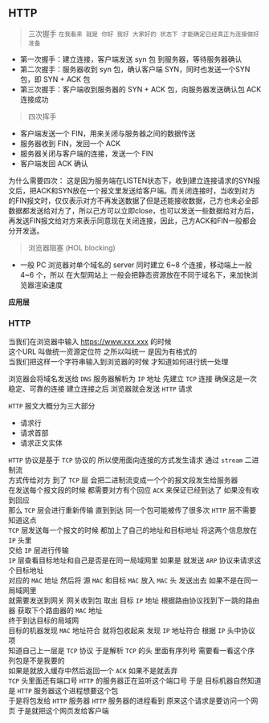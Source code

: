## HTTP

> 三次握手 `在我看来 就是 你好 我好 大家好的 状态下 才能确定已经真正为连接做好准备`

- 第一次握手：建立连接，客户端发送 syn 包 到服务器，等待服务器确认
- 第二次握手：服务器收到 syn 包，确认客户端 SYN，同时也发送一个SYN 包，即 SYN + ACK 包
- 第三次握手：客户端收到服务器的 SYN + ACK 包，向服务器发送确认包 ACK 连接成功

  
  
> 四次挥手

- 客户端发送一个 FIN，用来关闭与服务器之间的数据传送
- 服务器收到 FIN，发回一个 ACK
- 服务器关闭与客户端的连接，发送一个 FIN
- 客户端发回 ACK 确认


为什么需要四次：
    这是因为服务端在LISTEN状态下，收到建立连接请求的SYN报文后，把ACK和SYN放在一个报文里发送给客户端。而关闭连接时，当收到对方的FIN报文时，仅仅表示对方不再发送数据了但是还能接收数据，己方也未必全部数据都发送给对方了，所以己方可以立即close，也可以发送一些数据给对方后，再发送FIN报文给对方来表示同意现在关闭连接，因此，己方ACK和FIN一般都会分开发送。


> 浏览器阻塞 (HOL blocking)

- 一般 PC 浏览器对单个域名的 server 同时建立 6~8 个连接，移动端上一般 4~6 个，所以 在大型网站上 一般会把静态资源放在不同于域名下，来加快浏览器渲染速度


**应用层**

### HTTP  

当我们在浏览器中输入 https://www.xxx.xxx 的时候  
这个URL 叫做统一资源定位符  之所以叫统一  是因为有格式的  
当我们把这样一个字符串输入到浏览器的时候 才知道如何进行统一处理  

浏览器会将域名发送给 `DNS` 服务器解析为 `IP` 地址 先建立 `TCP` 连接 
确保这是一次 稳定、可靠的连接  建立连接之后 浏览器就会发送 `HTTP` 请求

`HTTP` 报文大概分为三大部分
- 请求行
- 请求首部
- 请求正文实体 

`HTTP` 协议是基于 `TCP` 协议的 所以使用面向连接的方式发生请求 通过 `stream` 二进制流  
方式传给对方  到了 `TCP` 层 会把二进制流变成一个个的报文段发生给服务器  
在发送每个报文段的时候 都需要对方有个回应 `ACK` 来保证已经到达了 如果没有收到回应  
那么 `TCP` 层会进行重新传输 直到到达 同一个包可能被传了很多次 `HTTP` 层不需要知道这点  
`TCP` 层发送每一个报文的时候 都加上了自己的地址和目标地址 将这两个信息放在 `IP` 头里  
交给 `IP` 层进行传输  
`IP` 层查看目标地址和自己是否是在同一局域网里 如果是 就发送 `ARP` 协议来请求这个目标地址  
对应的 `MAC` 地址 然后将 源 `MAC` 和目标 `MAC` 放入 `MAC` 头 发送出去  如果不是在同一局域网里  
就需要发送到网关 网关收到包 取出 目标 `IP` 地址 根据路由协议找到下一跳的路由器  获取下个路由器的 `MAC` 地址  
终于到达目标的局域网  
目标的机器发现 `MAC` 地址符合 就将包收起来 发现 `IP` 地址符合 根据 `IP` 头中协议项  
知道自己上一层是 `TCP` 协议 于是解析 `TCP` 的头 里面有序列号 需要看一看这个序列包是不是我要的  
如果是就放入缓存中然后返回一个 `ACK` 如果不是就丢弃  
`TCP` 头里面还有端口号 `HTTP` 的服务器正在监听这个端口号 于是 目标机器自然知道是 `HTTP` 服务器这个进程想要这个包  
于是将包发给 `HTTP` 服务器 `HTTP` 服务器的进程看到 原来这个请求是要访问一个网页 于是就把这个网页发给客户端  

 

